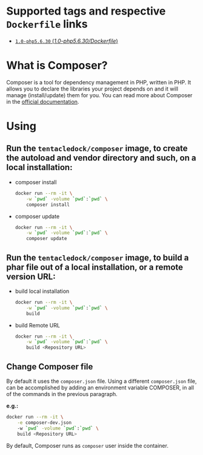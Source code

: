 # Supported tags and respective `Dockerfile` links

-	[`1.0-php5.6.30` (*1.0-php5.6.30/Dockerfile*)](https://github.com/tentacle-grip/composer/blob/1.0-php5.6.30/Dockerfile)

# What is Composer?
Composer is a tool for dependency management in PHP, written in PHP. It allows you to declare the libraries your project depends on and it will manage (install/update) them for you.
You can read more about Composer in the [official documentation](https://getcomposer.org/doc/).

# Using

## Run the `tentacledock/composer` image, to create the autoload and vendor directory and such, on a local installation:

* composer install
  
  ```bash
  docker run --rm -it \
      -w `pwd` -volume `pwd`:`pwd` \
      composer install
  ```

* composer update
  
  ```bash
  docker run --rm -it \
      -w `pwd` -volume `pwd`:`pwd` \
      composer update
  ```

## Run the `tentacledock/composer` image, to build a phar file out of a local installation, or a remote version URL:

* build local installation
  
  ```bash
  docker run --rm -it \
      -w `pwd` -volume `pwd`:`pwd` \
      build
  ```

* build Remote URL
  
  ```bash
  docker run --rm -it \
      -w `pwd` -volume `pwd`:`pwd` \
      build <Repository URL>
  ```
  
## Change Composer file

By default it uses the `composer.json` file.
Using a different `composer.json` file, can be accomplished by adding an environment variable COMPOSER, in all of the commands in the previous paragraph.

**e.g.:**
  ```bash
  docker run --rm -it \
      -e composer-dev.json
      -w `pwd` -volume `pwd`:`pwd` \
      build <Repository URL>
  ```

By default, Composer runs as `composer` user inside the container.
